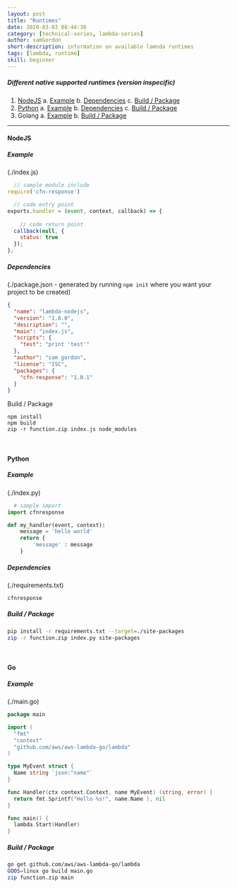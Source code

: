 ```yaml
---
layout: post
title: "Runtimes"
date: 2020-03-03 08:44:38
category: [technical-series, lambda-series]
author: samGordon
short-description: information on available lamnda runtimes
tags: [lambda, runtime]
skill: beginner
---
```


##### Different native supported runtimes (version inspecific)
1. [NodeJS](#nodejs)
  a. [Example](#nodejs-example)
  b. [Dependencies](#nodejs-depencies)
  c. [Build / Package](#nodejs-build-package)
2. [Python](#python)
  a. [Example](#python-example)
  b. [Dependencies](#python-dependencies)
  c. [Build / Package](#python-build-package)
3. Golang
  a. [Example](#go-example)
  b. [Build / Package](#go-build-package)

---

#### NodeJS

<a name = "nodejs-example"></a>
##### Example

(./index.js)
```javascript
  // sample module include
require('cfn-response')

  // code entry point
exports.handler = (event, context, callback) => {
  
    // code return point
  callback(null, {
    status: true
  });
};
```

<a name = "nodejs-dependencies"></a>
##### Dependencies

(./package.json - generated by running `npm init` where you want your project to be created)
```json
{
  "name": "lambda-nodejs",
  "version": "1.0.0",
  "description": "",
  "main": "index.js",
  "scripts": {
    "test": "print 'test'"
  },
  "author": "sam gordon",
  "license": "ISC",
  "packages": {
    "cfn-response": "1.0.1"
  }
}
```

<a name = "nodejs-build-package"></a>
Build / Package

```
npm install
npm build
zip -r function.zip index.js node_modules
```

<br>

#### Python

<a name = "python-example"></a>
##### Example

(./index.py)
```python
  # sample import
import cfnresponse

def my_handler(event, context):
    message = 'hello world'    
    return {
        'message' : message
    }  
```

<a name = "python-dependencies"></a>
##### Dependencies

(./requirements.txt)
```sh
cfnresponse
```

<a name = "python-build-package"></a>
##### Build / Package

```sh
pip install -r requirements.txt --target=./site-packages
zip -r function.zip index.py site-packages
```

<br>

#### Go

<a name = "go-example"></a>
##### Example

(./main.go)
```go
package main

import (
  "fmt"
  "context"
  "github.com/aws/aws-lambda-go/lambda"
)

type MyEvent struct {
  Name string `json:"name"`
}

func Handler(ctx context.Context, name MyEvent) (string, error) {
  return fmt.Sprintf("Hello %s!", name.Name ), nil
}

func main() {
  lambda.Start(Handler)
}
```

<a name = "go-build"></a>
##### Build / Package

```sh
go get github.com/aws/aws-lambda-go/lambda
GOOS=linux go build main.go
zip function.zip main
```
